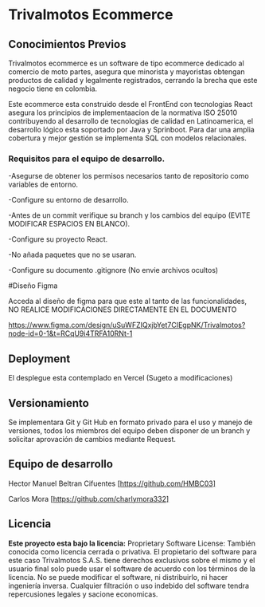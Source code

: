 # Trivalmotos Ecommerce


## Conocimientos Previos
Trivalmotos ecommerce es un software de tipo ecommerce dedicado al comercio de moto partes, asegura que minorista y mayoristas obtengan productos de calidad y legalmente registrados, cerrando la brecha que este negocio tiene en colombia.

Este ecommerce esta construido desde el FrontEnd con tecnologias React asegura los principios de implementaacion de la normativa ISO 25010 contribuyendo al desarrollo de tecnologias de calidad en Latinoamerica, el desarrollo lógico esta soportado por Java y Sprinboot. 
Para dar una amplia cobertura y mejor gestión se implementa SQL con modelos relacionales.

### Requisitos para el equipo de desarrollo.

-Asegurse de obtener los permisos necesarios tanto de repositorio como variables de entorno.

-Configure su entorno de desarrollo.

-Antes de un commit verifique su branch y los cambios del equipo (EVITE MODIFICAR ESPACIOS EN BLANCO).

-Configure su proyecto React.

-No añada paquetes que no se usaran.

-Configure su documento .gitignore (No envie archivos ocultos)


#Diseño Figma

Acceda al diseño de figma para que este al tanto de las funcionalidades, NO REALICE MODIFICACIONES DIRECTAMENTE EN EL DOCUMENTO

https://www.figma.com/design/uSuWFZIQxjbYet7CIEgpNK/Trivalmotos?node-id=0-1&t=RCqU9i4TRFA10RNt-1


## Deployment

El desplegue esta contemplado en Vercel (Sugeto a modificaciones)



## Versionamiento

Se implementara Git y Git Hub en formato privado para el uso y manejo de versiones, todos los miembros del equipo deben disponer de un branch y solicitar aprovación de cambios mediante Request.

## Equipo de desarrollo

 Hector Manuel Beltran Cifuentes [https://github.com/HMBC03]
 
 Carlos Mora [https://github.com/charlymora332]


## Licencia

**Este proyecto esta bajo la licencia:**
Proprietary Software License: También conocida como licencia cerrada o privativa. 
El propietario del software para este caso Trivalmotos S.A.S. tiene derechos exclusivos sobre el mismo y el usuario final solo puede usar el software de acuerdo con los términos de la licencia. 
No se puede modificar el software, ni distribuirlo, ni hacer ingeniería inversa.
Cualquier filtración o uso indebido del software tendra repercusiones legales y sacione economicas.


